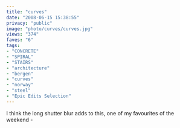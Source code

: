 ```yaml
---
title: "curves"
date: "2008-06-15 15:38:55"
privacy: "public"
image: "photo/curves/curves.jpg"
views: "374"
faves: "6"
tags:
- "CONCRETE"
- "SPIRAL"
- "STAIRS"
- "architecture"
- "bergen"
- "curves"
- "norway"
- "steel"
- "Epic Edits Selection"
---
```

I think the long shutter blur adds to this, one of my favourites of the weekend - <a href="/photos/2008/06/15/curves"></a>
